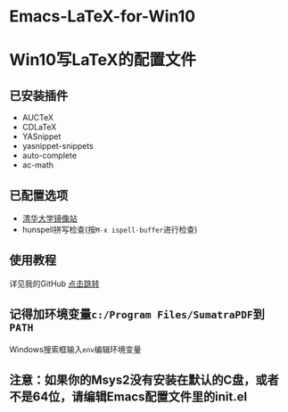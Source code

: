 # Emacs-LaTeX-for-Win10

# Win10写LaTeX的配置文件

## 已安装插件
- AUCTeX
- CDLaTeX
- YASnippet
- yasnippet-snippets
- auto-complete
- ac-math

## 已配置选项
- [清华大学镜像站](https://mirror.tuna.tsinghua.edu.cn/help/elpa/)
- hunspell拼写检查(按`M-x ispell-buffer`进行检查)

## 使用教程
详见我的GitHub [点击跳转](https://github.com/XipingHu/Emacs-Win10-Install-Guide)

## 记得加环境变量`c:/Program Files/SumatraPDF`到 `PATH`
Windows搜索框输入`env`编辑环境变量

## 注意：如果你的Msys2没有安装在默认的C盘，或者不是64位，请编辑Emacs配置文件里的init.el
